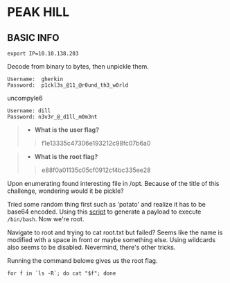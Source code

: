 # PEAK HILL

## BASIC INFO
```
export IP=10.10.138.203

```

Decode from binary to bytes, then unpickle them.
```
Username:  gherkin
Password:  p1ckl3s_@11_@r0und_th3_w0rld
```

uncompyle6
```
Username: dill
Password: n3v3r_@_d1ll_m0m3nt
```

> - **What is the user flag?**
>> f1e13335c47306e193212c98fc07b6a0

> - **What is the root flag?**
>> e88f0a01135c05cf0912cf4bc335ee28

Upon enumerating found interesting file in /opt. Because of the title of this challenge, wondering would it be pickle?

Tried some random thing first such as 'potato' and realize it has to be base64 encoded. Using this [script](eveilPickle.py) to generate a payload to execute `/bin/bash`. Now we're root. 

Navigate to root and trying to cat root.txt but failed? Seems like the name is modified with a space in front or maybe something else. Using wildcards also seems to be disabled. Nevermind, there's other tricks.

Running the command belowe gives us the root flag.
```
for f in `ls -R`; do cat "$f"; done
```